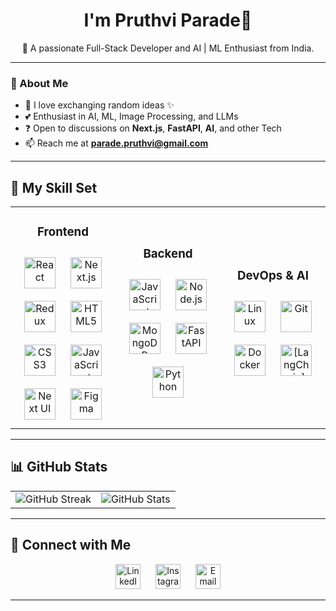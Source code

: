 <!-- <p align="center">
<img alt="Welcome banner" height="250px" width="100%" src="https://miro.medium.com/v2/resize:fit:996/format:webp/1*FfBynQBLv37OqXazih_Yyw.gif">
</p>
-->

<h1 align="center">I'm Pruthvi Parade👋</h1>

<p align="center">🚀 A passionate Full-Stack Developer and AI | ML Enthusiast from India.</p>

---

### 🌟 About Me
- 🌱 I love exchanging random ideas ✨
- 💕 Enthusiast in AI, ML, Image Processing, and LLMs
- ❓ Open to discussions on **Next.js**, **FastAPI**, **AI**, and other Tech
- 📫 Reach me at **parade.pruthvi@gmail.com**
---

## 🚀 My Skill Set

<table align="center">
<tr>
<td align="center" width="33%">
<h3>Frontend</h3>
<div>
<img src="https://profilinator.rishav.dev/skills-assets/react-original-wordmark.svg" alt="React" height="50" style="margin: 10px;" />
<img src="https://cdn.worldvectorlogo.com/logos/next-js.svg" alt="Next.js" height="50" style="margin: 10px;" />
<img src="https://profilinator.rishav.dev/skills-assets/redux-original.svg" alt="Redux" height="50" style="margin: 10px;" />
<img src="https://profilinator.rishav.dev/skills-assets/html5-original-wordmark.svg" alt="HTML5" height="50" style="margin: 10px;" />
<img src="https://profilinator.rishav.dev/skills-assets/css3-original-wordmark.svg" alt="CSS3" height="50" style="margin: 10px;" />
<img src="https://profilinator.rishav.dev/skills-assets/javascript-original.svg" alt="JavaScript" height="50" style="margin: 10px;" />
<img src="https://nextui.org/apple-touch-icon.png" alt="Next UI" height="50" style="margin: 10px;" />
<img src="https://profilinator.rishav.dev/skills-assets/figma-icon.svg" alt="Figma" height="50" style="margin: 10px;" />
</div>
</td>

<td align="center" width="33%">
<h3>Backend</h3>
<div>
<img src="https://profilinator.rishav.dev/skills-assets/javascript-original.svg" alt="JavaScript" height="50" style="margin: 10px;" />
<img src="https://p7.hiclipart.com/preview/156/344/1024/node-js-javascript-openshift-node-border.jpg" alt="Node.js" height="50" style="margin: 10px;" />
<img src="https://profilinator.rishav.dev/skills-assets/mongodb-original-wordmark.svg" alt="MongoDB" height="50" style="margin: 10px;" />
<img src="https://upload.wikimedia.org/wikiversity/en/8/8c/FastAPI_logo.png" alt="FastAPI" height="50" style="margin: 10px;" />
<img src="https://profilinator.rishav.dev/skills-assets/python-original.svg" alt="Python" height="50" style="margin: 10px;" />
</div>
</td>

<td align="center" width="33%">
<h3>DevOps & AI</h3>
<div>
<img src="https://profilinator.rishav.dev/skills-assets/linux-original.svg" alt="Linux" height="50" style="margin: 10px;" />
<img src="https://profilinator.rishav.dev/skills-assets/git-scm-icon.svg" alt="Git" height="50" style="margin: 10px;" />
<img src="https://profilinator.rishav.dev/skills-assets/docker-original-wordmark.svg" alt="Docker" height="50" style="margin: 10px;" />
<img src="https://cdn.analyticsvidhya.com/wp-content/uploads/2023/07/langchain3.png" alt="[LangChain]" height= "50", style= "margin: 10px;"/>
</div>
</td>
</tr>
</table>

---

## 📊 GitHub Stats
<table align="center">
  <tr>
    <td>
      <img src="https://github-readme-streak-stats.herokuapp.com?user=Pruthvi-Parade&theme=dark&hide_border=true" alt="GitHub Streak" />
    </td>
    <td>
      <img src="https://github-readme-stats.vercel.app/api?username=pruthvi-parade&show_icons=true&locale=en&theme=dark" alt="GitHub Stats" />
    </td>
  </tr>
</table>

---

## 🤝 Connect with Me

<p align='center'>
  <a href='https://www.linkedin.com/in/pruthvi-parade-2040b0248/' style='margin: 0 10px;'><img src='https://www.vectorlogo.zone/logos/linkedin/linkedin-icon.svg' alt='LinkedIn' height='40' /></a>
  <a href='https://www.instagram.com/parade_pruthvi/' style='margin: 0 10px;'><img src='https://www.vectorlogo.zone/logos/instagram/instagram-icon.svg' alt='Instagram' height='40' /></a>
  <a href='mailto:parade.pruthvi@gmail.com' style='margin: 0 10px;'><img src='https://www.vectorlogo.zone/logos/gmail/gmail-icon.svg' alt='Email' height='40' /></a>
</p>

---
